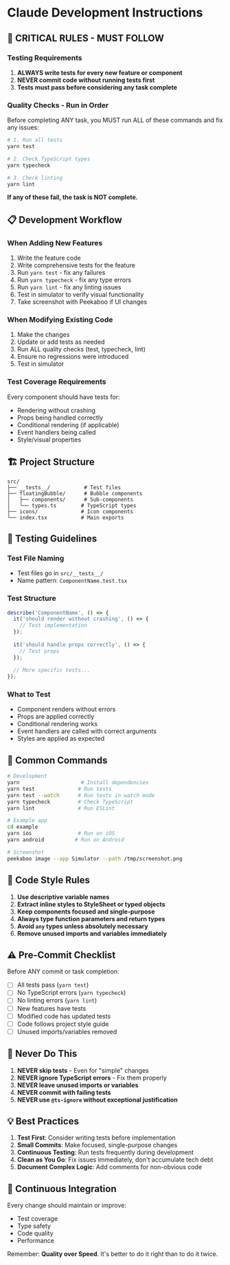 # Claude Development Instructions

## 🚨 CRITICAL RULES - MUST FOLLOW

### Testing Requirements
1. **ALWAYS write tests for every new feature or component**
2. **NEVER commit code without running tests first**
3. **Tests must pass before considering any task complete**

### Quality Checks - Run in Order
Before completing ANY task, you MUST run ALL of these commands and fix any issues:

```bash
# 1. Run all tests
yarn test

# 2. Check TypeScript types
yarn typecheck

# 3. Check linting
yarn lint
```

**If any of these fail, the task is NOT complete.**

## 📋 Development Workflow

### When Adding New Features
1. Write the feature code
2. Write comprehensive tests for the feature
3. Run `yarn test` - fix any failures
4. Run `yarn typecheck` - fix any type errors
5. Run `yarn lint` - fix any linting issues
6. Test in simulator to verify visual functionality
7. Take screenshot with Peekaboo if UI changes

### When Modifying Existing Code
1. Make the changes
2. Update or add tests as needed
3. Run ALL quality checks (test, typecheck, lint)
4. Ensure no regressions were introduced
5. Test in simulator

### Test Coverage Requirements
Every component should have tests for:
- Rendering without crashing
- Props being handled correctly
- Conditional rendering (if applicable)
- Event handlers being called
- Style/visual properties

## 🏗️ Project Structure

```
src/
├── __tests__/           # Test files
├── floatingBubble/      # Bubble components
│   ├── components/      # Sub-components
│   └── types.ts        # TypeScript types
├── icons/              # Icon components
└── index.tsx           # Main exports
```

## 🧪 Testing Guidelines

### Test File Naming
- Test files go in `src/__tests__/`
- Name pattern: `ComponentName.test.tsx`

### Test Structure
```typescript
describe('ComponentName', () => {
  it('should render without crashing', () => {
    // Test implementation
  });
  
  it('should handle props correctly', () => {
    // Test props
  });
  
  // More specific tests...
});
```

### What to Test
- Component renders without errors
- Props are applied correctly
- Conditional rendering works
- Event handlers are called with correct arguments
- Styles are applied as expected

## 🔧 Common Commands

```bash
# Development
yarn                    # Install dependencies
yarn test              # Run tests
yarn test --watch      # Run tests in watch mode
yarn typecheck         # Check TypeScript
yarn lint              # Run ESLint

# Example app
cd example
yarn ios               # Run on iOS
yarn android          # Run on Android

# Screenshot
peekaboo image --app Simulator --path /tmp/screenshot.png
```

## 📝 Code Style Rules

1. **Use descriptive variable names**
2. **Extract inline styles to StyleSheet or typed objects**
3. **Keep components focused and single-purpose**
4. **Always type function parameters and return types**
5. **Avoid `any` types unless absolutely necessary**
6. **Remove unused imports and variables immediately**

## ⚠️ Pre-Commit Checklist

Before ANY commit or task completion:

- [ ] All tests pass (`yarn test`)
- [ ] No TypeScript errors (`yarn typecheck`)
- [ ] No linting errors (`yarn lint`)
- [ ] New features have tests
- [ ] Modified code has updated tests
- [ ] Code follows project style guide
- [ ] Unused imports/variables removed

## 🚫 Never Do This

1. **NEVER skip tests** - Even for "simple" changes
2. **NEVER ignore TypeScript errors** - Fix them properly
3. **NEVER leave unused imports or variables**
4. **NEVER commit with failing tests**
5. **NEVER use `@ts-ignore` without exceptional justification**

## 💡 Best Practices

1. **Test First**: Consider writing tests before implementation
2. **Small Commits**: Make focused, single-purpose changes
3. **Continuous Testing**: Run tests frequently during development
4. **Clean as You Go**: Fix issues immediately, don't accumulate tech debt
5. **Document Complex Logic**: Add comments for non-obvious code

## 🔄 Continuous Integration

Every change should maintain or improve:
- Test coverage
- Type safety
- Code quality
- Performance

Remember: **Quality over Speed**. It's better to do it right than to do it twice.